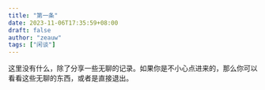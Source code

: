 ```yaml
---
title: "第一条"
date: 2023-11-06T17:35:59+08:00
draft: false
author: "zeauw"
tags: ["闲谈"]
---
```


这里没有什么，除了分享一些无聊的记录。如果你是不小心点进来的，那么你可以看看这些无聊的东西，或者是直接退出。